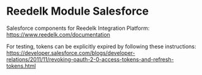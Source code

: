 # Reedelk Module Salesforce

Salesforce components for Reedelk Integration Platform: https://www.reedelk.com/documentation

For testing, tokens can be explicitly expired by following these instructions: https://developer.salesforce.com/blogs/developer-relations/2011/11/revoking-oauth-2-0-access-tokens-and-refresh-tokens.html
